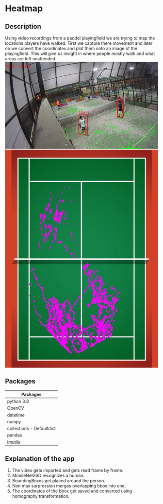 # Heatmap

## Description 
Using video recordings from a paddel playingfield we are trying to map the locations players have walked. First we capture there movement and later on we convert the coordinates and plot them onto an image of the playingfield. This will give us insight in where people mostly walk and what areas are left unattended.
<img src="media/tracker.png" > <img src="media/paddelfield_2d_points.jpeg" >



## Packages  
| Packages|
|--------|
| python 3.8 |
| OpenCV |
| datetime |
| numpy |
| collections - Defaultdict |
| pandas |
| imutils |

## Explanation of the app
1. The video gets imported and gets read frame by frame.
2. MobileNetSSD recognizes a human. 
3. BoundingBoxes get placed around the person. 
4. Non max surpression merges overlapping bbox into one.
5. The coordinates of the bbox get saved and converted using homography transformation. 
